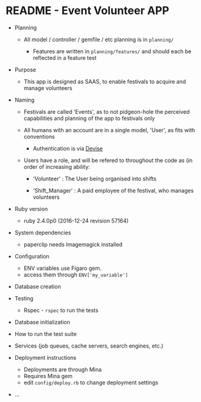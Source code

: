 # README - Event Volunteer APP 

* Planning

  - All model / controller / gemfile / etc planning is in `planning/`

    - Features are written in `planning/features/` and should each be reflected in a feature test

* Purpose

  - This app is designed as SAAS, to enable festivals to acquire and manage volunteers

* Naming

  - Festivals are called 'Events', as to not pidgeon-hole the perceived capabilities and planning of the app to festivals only

  - All humans with an account are in a single model, 'User', as fits with conventions

    - Authentication is via [Devise](https://github.com/plataformatec/devise)

  - Users have a role, and will be refered to throughout the code as (in order of increasing ability:

    - 'Volunteer' : The User being organised into shifts

    - 'Shift_Manager' : A paid employee of the festival, who manages volunteers

* Ruby version
  - ruby 2.4.0p0 (2016-12-24 revision 57164)

* System dependencies
  - paperclip needs Imagemagick installed

* Configuration

  - ENV variables use Figaro gem.
  - access them through `ENV['my_variable']`

* Database creation

* Testing

  - Rspec - `rspec` to run the tests

* Database initialization

* How to run the test suite

* Services (job queues, cache servers, search engines, etc.)

* Deployment instructions

  - Deployments are through Mina
  - Requires Mina gem
  - edit `config/deploy.rb` to change deployment settings

* ...
